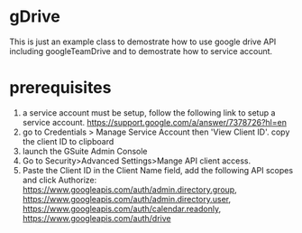 # gDrive
This is just an example class to demostrate how to use google drive API including googleTeamDrive and to demostrate how to service account. 

# prerequisites
1. a service account must be setup, follow the following link to setup a service account. 
https://support.google.com/a/answer/7378726?hl=en
2. go to Credentials > Manage Service Account then 'View Client ID'. copy the client ID to clipboard
3. launch the GSuite Admin Console
4. Go to Security>Advanced Settings>Mange API client access.
5. Paste the Client ID in the Client Name field, add the following API scopes and click Authorize:
https://www.googleapis.com/auth/admin.directory.group, https://www.googleapis.com/auth/admin.directory.user, https://www.googleapis.com/auth/calendar.readonly, https://www.googleapis.com/auth/drive 
  
